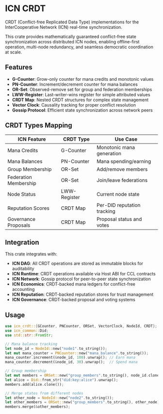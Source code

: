 # ICN CRDT

CRDT (Conflict-free Replicated Data Type) implementations for the InterCooperative Network (ICN) real-time synchronization.

This crate provides mathematically guaranteed conflict-free state synchronization across distributed ICN nodes, enabling offline-first operation, multi-node redundancy, and seamless democratic coordination at scale.

## Features

- **G-Counter**: Grow-only counter for mana credits and monotonic values
- **PN-Counter**: Increment/decrement counter for mana balances  
- **OR-Set**: Observed-remove set for group and federation memberships
- **LWW-Register**: Last-writer-wins register for simple attributed values
- **CRDT Map**: Nested CRDT structures for complex state management
- **Vector Clock**: Causality tracking for proper conflict resolution
- **Gossip Protocol**: Efficient state synchronization across network peers

## CRDT Types Mapping

| ICN Feature | CRDT Type | Use Case |
|-------------|-----------|----------|
| Mana Credits | G-Counter | Monotonic mana generation |
| Mana Balances | PN-Counter | Mana spending/earning |
| Group Membership | OR-Set | Add/remove members |
| Federation Membership | OR-Set | Join/leave federations |
| Node Status | LWW-Register | Current node state |
| Reputation Scores | CRDT Map | Per-DID reputation tracking |
| Governance Proposals | CRDT Map | Proposal status and votes |

## Integration

This crate integrates with:
- **ICN DAG**: All CRDT operations are stored as immutable blocks for auditability
- **ICN Runtime**: CRDT operations available via Host ABI for CCL contracts
- **ICN Network**: Gossip protocol for peer-to-peer state synchronization
- **ICN Economics**: CRDT-backed mana ledgers for conflict-free accounting
- **ICN Reputation**: CRDT-backed reputation stores for trust management
- **ICN Governance**: CRDT-backed proposal and voting systems

## Usage

```rust
use icn_crdt::{GCounter, PNCounter, ORSet, VectorClock, NodeId, CRDT};
use icn_common::Did;
use std::str::FromStr;

// Mana balance tracking
let node_id = NodeId::new("node1".to_string());
let mut mana_counter = PNCounter::new("mana_balance".to_string());
mana_counter.increment(&node_id, 100).unwrap(); // Earn mana
mana_counter.decrement(&node_id, 30).unwrap();  // Spend mana

// Group membership
let mut members = ORSet::new("group_members".to_string(), node_id.clone());
let alice = Did::from_str("did:key:alice").unwrap();
members.add(alice.clone());

// Merge states from different nodes
let other_node = NodeId::new("node2".to_string());
let other_members = ORSet::new("group_members".to_string(), other_node);
members.merge(&other_members);
```